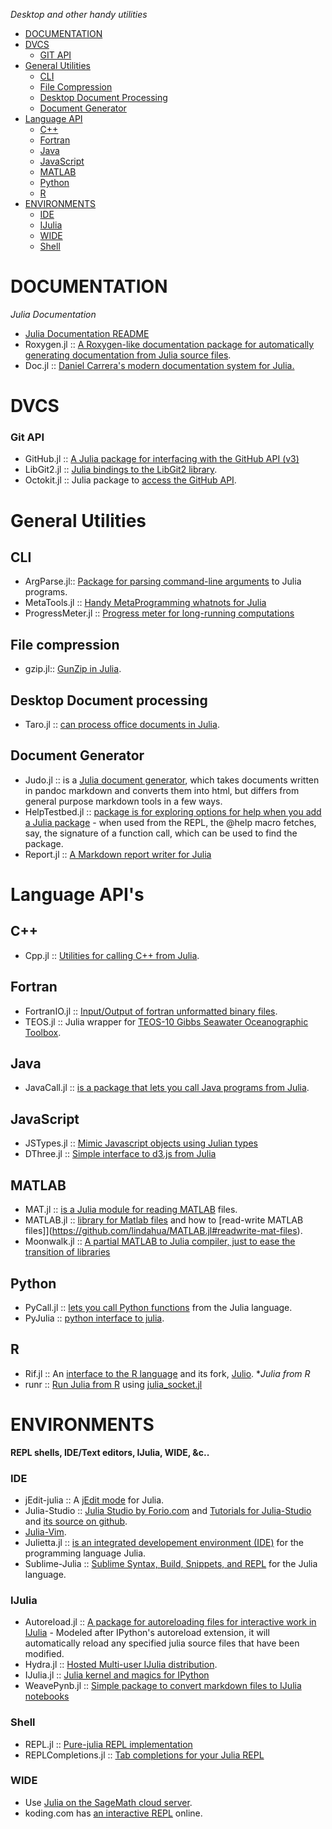 *Desktop and other handy utilities*

* [DOCUMENTATION](#documentation)
* [DVCS](#dvcs)
   * [GIT API](#git-api)
* [General Utilities](#general-utilities)
   * [CLI](#cli)
   * [File Compression](#file-compression)  
   * [Desktop Document Processing](#desktop-document-processing)
   * [Document Generator](#document-generator) 
* [Language API](#language-api)
   * [C++](#c++)
   * [Fortran](#fortran)
   * [Java](#java)
   * [JavaScript](#javascript)
   * [MATLAB](#matlab)
   * [Python](#python)
   * [R](#r)
* [ENVIRONMENTS](#environments)    
   * [IDE](#ide)
   * [IJulia](#ijulia)
   * [WIDE](#wide)    
   * [Shell](#shell)


# DOCUMENTATION
*Julia Documentation*
* [Julia Documentation README](https://github.com/JuliaLang/julia/blob/master/doc/README.md)
* Roxygen.jl :: [A Roxygen-like documentation package for automatically generating documentation from Julia source files](https://github.com/johnmyleswhite/Roxygen.jl).
* Doc.jl :: [Daniel Carrera's modern documentation system for Julia.](https://github.com/dcarrera/Doc.jl)


# DVCS 
### Git API 
* GitHub.jl :: [A Julia package for interfacing with the GitHub API (v3)](https://github.com/WestleyArgentum/GitHub.jl)
* LibGit2.jl :: [Julia bindings to the LibGit2 library](https://github.com/jakebolewski/LibGit2.jl).
* Octokit.jl :: Julia package to [access the GitHub API](https://github.com/loladiro/Octokit.jl).


# General Utilities 
## CLI 
* ArgParse.jl:: [Package for parsing command-line arguments](https://github.com/carlobaldassi/ArgParse.jl) to Julia programs.
* MetaTools.jl :: [Handy MetaProgramming whatnots for Julia](https://github.com/burrowsa/MetaTools.jl)
* ProgressMeter.jl :: [Progress meter for long-running computations](https://github.com/timholy/ProgressMeter.jl)

## File compression 
* gzip.jl:: [GunZip in Julia](https://github.com/jvns/gzip.jl).

## Desktop Document processing 
* Taro.jl :: [can process office documents in Julia](https://github.com/aviks/Taro.jl).

## Document Generator 
* Judo.jl :: is a [Julia document generator](https://github.com/dcjones/Judo.jl), which takes documents written in pandoc markdown and converts them into html, but differs from general purpose markdown tools in a few ways.
* HelpTestbed.jl :: [package is for exploring options for help when you add a Julia package](https://github.com/tshort/HelpTestbed.jl) - when used from the REPL, the @help macro fetches, say, the signature of a function call, which can be used to find the package.
* Report.jl :: [A Markdown report writer for Julia](https://github.com/sveme/Report.jl)


# Language API's
## C++ 
* Cpp.jl :: [Utilities for calling C++ from Julia](https://github.com/timholy/Cpp.jl).

## Fortran 
* FortranIO.jl :: [Input/Output of fortran unformatted binary files](https://github.com/rephorm/FortranIO.jl).
* TEOS.jl :: Julia wrapper for [TEOS-10 Gibbs Seawater Oceanographic Toolbox](https://github.com/njwilson23/TEOS.jl).

## Java 
* JavaCall.jl :: [is a package that lets you call Java programs from Julia](http://aviks.github.io/JavaCall.jl). 

## JavaScript
* JSTypes.jl :: [Mimic Javascript objects using Julian types](https://github.com/johnmyleswhite/JSTypes.jl)
* DThree.jl :: [Simple interface to d3.js from Julia](https://github.com/jverzani/DThree.jl)

## MATLAB
* MAT.jl :: [is a Julia module for reading MATLAB](https://github.com/simonster/MAT.jl) files.
* MATLAB.jl :: [library for Matlab files](https://github.com/lindahua/MATLAB.jl) and how to [read-write MATLAB files]](https://github.com/lindahua/MATLAB.jl#readwrite-mat-files).
* Moonwalk.jl :: [A partial MATLAB to Julia compiler, just to ease the transition of libraries](https://github.com/diogo149/Moonwalk.jl)

## Python
* PyCall.jl :: [lets you call Python functions](https://github.com/stevengj/PyCall.jl) from the Julia language.
* PyJulia :: [python interface to julia](https://github.com/jakebolewski/pyjulia).

## R
* Rif.jl :: An [interface to the R language](https://github.com/lgautier/Rif.jl) and its fork, [Julio](https://github.com/tshort/julio).
**Julia from R*
* runr :: [Run Julia from R](http://rpubs.com/yihui/julia-knitr) using [julia_socket.jl](https://github.com/yihui/runr/blob/master/inst/lang/julia_socket.jl)


# ENVIRONMENTS
**REPL shells, IDE/Text editors, IJulia, WIDE, &c..**
### IDE
* jEdit-julia :: A [jEdit mode](https://github.com/tuckerkevin/jedit-julia) for Julia.
* Julia-Studio :: [Julia Studio by Forio.com](http://forio.com/products/julia-studio/) and [Tutorials for Julia-Studio](http://forio.com/products/julia-studio/tutorials/) and [its source on github](https://github.com/forio/julia-tutorials).
* [Julia-Vim](https://github.com/JuliaLang/julia-vim).
* Julietta.jl :: [is an integrated developement environment (IDE)](https://github.com/tknopp/Julietta.jl) for the programming language Julia.
* Sublime-Julia :: [Sublime Syntax, Build, Snippets, and REPL](https://github.com/karbarcca/Sublime-Julia) for the Julia language.

### IJulia 
* Autoreload.jl :: [A package for autoreloading files for interactive work in IJulia](https://github.com/malmaud/Autoreload.jl) - Modeled after IPython's autoreload extension, it will automatically reload any specified julia source files that have been modified. 
* Hydra.jl :: [Hosted Multi-user IJulia distribution](https://github.com/loladiro/Hydra.jl).
* IJulia.jl :: [Julia kernel and magics for IPython](https://github.com/JuliaLang/IJulia.jl)
* WeavePynb.jl :: [Simple package to convert markdown files to IJulia notebooks](https://github.com/jverzani/WeavePynb.jl)

### Shell
* REPL.jl :: [Pure-julia REPL implementation](https://github.com/loladiro/REPL.jl)
* REPLCompletions.jl :: [Tab completions for your Julia REPL](https://github.com/loladiro/REPLCompletions.jl)


### WIDE
* Use [Julia on the SageMath cloud server](https://cloud.sagemath.com).
* koding.com has [an interactive REPL](https://koding.com/Julia) online.

